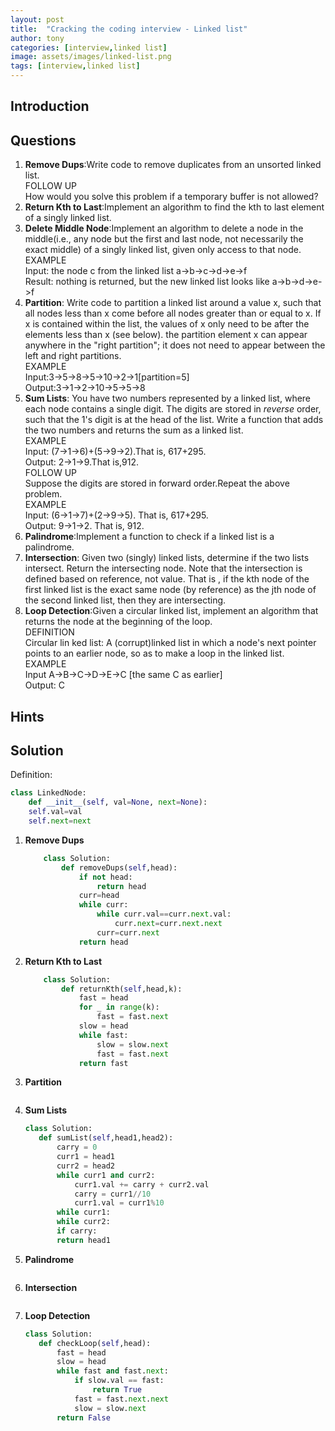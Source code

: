 ```yaml
---
layout: post
title:  "Cracking the coding interview - Linked list"
author: tony
categories: [interview,linked list]
image: assets/images/linked-list.png
tags: [interview,linked list]
---
```

## Introduction
## Questions
1. **Remove Dups**:Write code to remove duplicates from an unsorted linked list.  
    FOLLOW UP  
    How would you solve this problem if a temporary buffer is not allowed?
2. **Return Kth to Last**:Implement an algorithm to find the kth to last element of a singly linked list.
3. **Delete Middle Node**:Implement an algorithm to delete a node in the middle(i.e., any node but the first and last node, not necessarily the exact middle) of a singly linked list, given only access to that node.  
    EXAMPLE  
    Input: the node c from the linked list a->b->c->d->e->f  
    Result: nothing is returned, but the new linked list looks like a->b->d->e->f  
4. **Partition**: Write code to partition a linked list around a value x, such that all nodes less than x come before all nodes greater than or equal to x. If x is contained within the list, the values of x only need to be after the elements less than x (see below). the partition element x can appear anywhere in the "right partition"; it does not need to appear between the left and right partitions.  
    EXAMPLE  
    Input:3->5->8->5->10->2->1[partition=5]  
    Output:3->1->2->10->5->5->8  
5. **Sum Lists**: You have two numbers represented by a linked list, where each node contains a single digit. The digits are stored in *reverse* order, such that the 1's digit is at the head of the list. Write a function that adds the two numbers and returns the sum as a linked list.  
    EXAMPLE  
    Input: (7->1->6)+(5->9->2).That is, 617+295.  
    Output: 2->1->9.That is,912.  
    FOLLOW UP  
    Suppose the digits are stored in forward order.Repeat the above problem.  
    EXAMPLE  
    Input: (6->1->7)+(2->9->5). That is, 617+295.  
    Output: 9->1->2. That is, 912.
6. **Palindrome**:Implement a function to check if a linked list is a palindrome.
7. **Intersection**: Given two (singly) linked lists, determine if the two lists intersect. Return the intersecting node. Note that the intersection is defined based on reference, not value. That is , if the kth node of the first linked list is the exact same node (by reference) as the jth node of the second linked list, then they are intersecting.
8. **Loop Detection**:Given a circular linked list, implement an algorithm that returns the node at the beginning of the loop.  
    DEFINITION  
    Circular lin ked list: A (corrupt)linked list in which a node's next pointer points to an earlier node, so as to make a loop in the linked list.  
    EXAMPLE  
    Input A->B->C->D->E->C [the same C as earlier]  
    Output: C
## Hints
## Solution
Definition:   
```python
class LinkedNode:
    def __init__(self, val=None, next=None):
    self.val=val
    self.next=next
```
1.  **Remove Dups**
    ```python
        class Solution:
            def removeDups(self,head):
                if not head:
                    return head
                curr=head
                while curr:
                    while curr.val==curr.next.val:
                        curr.next=curr.next.next
                    curr=curr.next
                return head
    ```
2.  **Return Kth to Last** 
    ```python
        class Solution:
            def returnKth(self,head,k):
                fast = head
                for _ in range(k):
                    fast = fast.next
                slow = head
                while fast:
                    slow = slow.next
                    fast = fast.next
                return fast
    ```
4. **Partition**
    ```python
    
    ```
5. **Sum Lists**
    ```python
    class Solution:
       def sumList(self,head1,head2):
           carry = 0
           curr1 = head1
           curr2 = head2
           while curr1 and curr2:
               curr1.val += carry + curr2.val
               carry = curr1//10
               curr1.val = curr1%10
           while curr1:
           while curr2:
           if carry:
           return head1

 
    ```
6. **Palindrome**
    ```python
    
    ```
7. **Intersection**
    ```python
    
    ```
8. **Loop Detection**
    ```python
    class Solution:
       def checkLoop(self,head):
           fast = head
           slow = head
           while fast and fast.next:
               if slow.val == fast:
                   return True
               fast = fast.next.next
               slow = slow.next
           return False 
    ```
